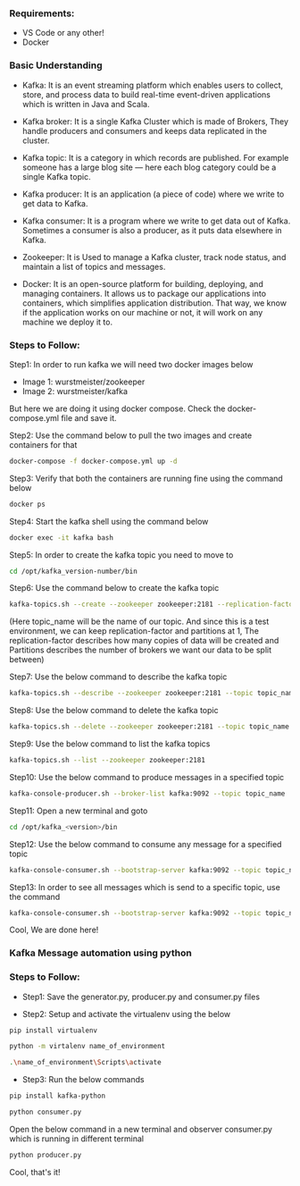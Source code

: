 ### Requirements: 

- VS Code or any other!
- Docker

### Basic Understanding

- Kafka: It is an event streaming platform which enables users to collect, store, and process data to build real-time event-driven applications which is written in Java and Scala.

- Kafka broker: It is a single Kafka Cluster which is made of Brokers, They handle producers and consumers and keeps data replicated in the cluster.

- Kafka topic: It is a category in which records are published. For example someone has a large blog site — here each blog category could be a single Kafka topic.

- Kafka producer: It is an application (a piece of code) where we write to get data to Kafka.

- Kafka consumer: It is a program where we write to get data out of Kafka. Sometimes a consumer is also a producer, as it puts data elsewhere in Kafka.

- Zookeeper: It is Used to manage a Kafka cluster, track node status, and maintain a list of topics and messages.

- Docker: It is an open-source platform for building, deploying, and managing containers. It allows us to package our applications into containers, which simplifies application distribution. That way, we know if the application works on our machine or not, it will work on any machine we deploy it to.

### Steps to Follow:

Step1: In order to run kafka we will need two docker images below

- Image 1: wurstmeister/zookeeper
- Image 2: wurstmeister/kafka

But here we are doing it using docker compose. Check the docker-compose.yml file and save it.

Step2: Use the command below to pull the two images and create containers for that

```bash
docker-compose -f docker-compose.yml up -d
```

Step3: Verify that both the containers are running fine using the command below

```bash
docker ps
```

Step4: Start the kafka shell using the command below

```bash
docker exec -it kafka bash
```

Step5: In order to create the kafka topic you need to move to

```bash
cd /opt/kafka_version-number/bin
```

Step6: Use the command below to create the kafka topic

```bash
kafka-topics.sh --create --zookeeper zookeeper:2181 --replication-factor 1 --partitions 1 --topic topic_name
```

(Here topic_name will be the name of our topic. And since this is a test environment, we can keep replication-factor and partitions at 1, The replication-factor describes how many copies of data will be created and Partitions describes the number of brokers we want our data to be split between)

Step7: Use the below command to describe the kafka topic

```bash
kafka-topics.sh --describe --zookeeper zookeeper:2181 --topic topic_name
```

Step8: Use the below command to delete the kafka topic

```bash
kafka-topics.sh --delete --zookeeper zookeeper:2181 --topic topic_name
```

Step9: Use the below command to list the kafka topics

```bash
kafka-topics.sh --list --zookeeper zookeeper:2181
```

Step10: Use the below command to produce messages in a specified topic

```bash
kafka-console-producer.sh --broker-list kafka:9092 --topic topic_name
```

Step11: Open a new terminal and goto

```bash
cd /opt/kafka_<version>/bin
```

Step12: Use the below command to consume any message for a specified topic

```bash
kafka-console-consumer.sh --bootstrap-server kafka:9092 --topic topic_name
```

Step13: In order to see all messages which is send to a specific topic, use the command

```bash
kafka-console-consumer.sh --bootstrap-server kafka:9092 --topic topic_name --from-beginning
```

Cool, We are done here!

### Kafka Message automation using python

### Steps to Follow:

- Step1: Save the generator.py, producer.py and consumer.py files

- Step2: Setup and activate the virtualenv using the below 

```bash
pip install virtualenv
```

```bash
python -m virtalenv name_of_environment 
```

```bash
.\name_of_environment\Scripts\activate
```

- Step3: Run the below commands

```bash
pip install kafka-python
```

```bash
python consumer.py
```

Open the below command in a new terminal and observer consumer.py which is running in different terminal

```bash
python producer.py 
```

Cool, that's it!

